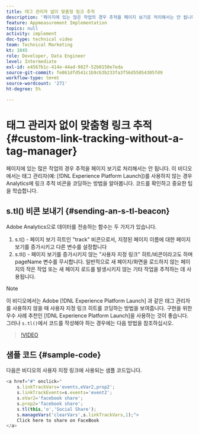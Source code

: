 ```yaml
---
title: 태그 관리자 없이 맞춤형 링크 추적
description: '페이지에 있는 많은 작업의 경우 추적을 페이지 보기로 처리해서는 안 됩니다. 이 비디오에서는 태그 관리자(예: Experience Platform Launch)을 사용하지 않는 경우, Analytics에 링크 추적 비콘을 코딩하는 방법을 알아봅니다. 코드를 확인하고 중요한 팁을 학습합니다.'
feature: Appmeasurement Implementation
topics: null
activity: implement
doc-type: technical video
team: Technical Marketing
kt: 1845
role: Developer, Data Engineer
level: Intermediate
exl-id: e4567b1c-414e-44ad-982f-52b0150e7eda
source-git-commit: fe861dfd541c1b9cb3b233fa3f56d55054305fd9
workflow-type: tm+mt
source-wordcount: '271'
ht-degree: 5%

---
```


# 태그 관리자 없이 맞춤형 링크 추적 {#custom-link-tracking-without-a-tag-manager}

페이지에 있는 많은 작업의 경우 추적을 페이지 보기로 처리해서는 안 됩니다. 이 비디오에서는 태그 관리자(예: [!DNL Experience Platform Launch])를 사용하지 않는 경우 Analytics에 링크 추적 비콘을 코딩하는 방법을 알아봅니다. 코드를 확인하고 중요한 팁을 학습합니다.

## s.tl() 비콘 보내기 {#sending-an-s-tl-beacon}

Adobe Analytics으로 데이터를 전송하는 함수는 두 가지가 있습니다.

1. s.t() - 페이지 보기 히트인 &quot;track&quot; 비콘으로서, 지정된 페이지 이름에 대한 페이지 보기를 증가시키고 다른 변수를 설정합니다
1. s.tl() - 페이지 보기를 증가시키지 않는 &quot;사용자 지정 링크&quot; 히트/비콘이라고도 하며 pageName 변수를 무시합니다. 일반적으로 새 페이지/화면을 로드하지 않는 페이지의 작은 작업 또는 새 페이지 로드를 발생시키지 않는 기타 작업을 추적하는 데 사용됩니다.

>[!NOTE]
>
>이 비디오에서는 Adobe [!DNL Experience Platform Launch] 과 같은 태그 관리자를 사용하지 않을 때 사용자 지정 링크 히트를 코딩하는 방법을 보여줍니다. 구현을 위한 우수 사례 추천인 [!DNL Experience Platform Launch]을 사용하는 것이 좋습니다. 그러나 `s.tl()`에서 코드를 작성해야 하는 경우에는 다음 방법을 참조하십시오.

>[!VIDEO](https://video.tv.adobe.com/v/25832/?quality=12)

## 샘플 코드 {#sample-code}

다음은 비디오의 사용자 지정 링크에 사용되는 샘플 코드입니다.

```JavaScript
<a href="#" onclick="
    s.linkTrackVars='events,eVar2,prop2';
    s.linkTrackEvents=s.events='event2';
    s.eVar2='facebook share';
    s.prop2='facebook share';
    s.tl(this,'o','Social Share');
    s.manageVars('clearVars',s.linkTrackVars,1);">
    Click here to share on FaceBook
</a>
```
